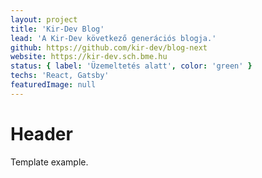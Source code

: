 ```yaml
---
layout: project
title: 'Kir-Dev Blog'
lead: 'A Kir-Dev következő generációs blogja.'
github: https://github.com/kir-dev/blog-next
website: https://kir-dev.sch.bme.hu
status: { label: 'Üzemeltetés alatt', color: 'green' }
techs: 'React, Gatsby'
featuredImage: null
---
```


# Header

Template example.
